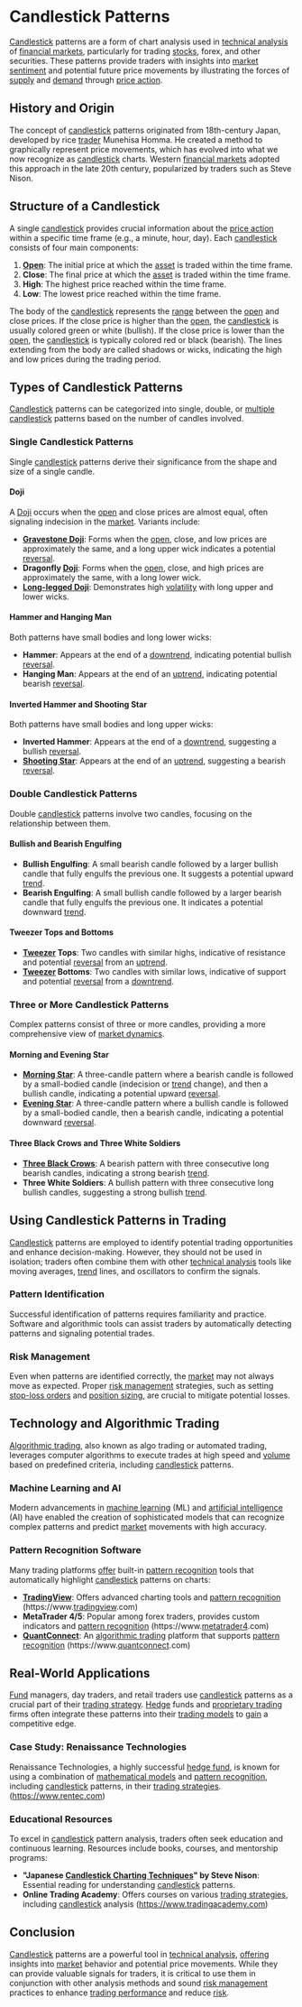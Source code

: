# Candlestick Patterns

[Candlestick](../c/candlestick.md) patterns are a form of chart analysis used in [technical analysis](../t/technical_analysis.md) of [financial markets](../f/financial_market.md), particularly for trading [stocks](../s/stock.md), forex, and other securities. These patterns provide traders with insights into [market sentiment](../m/market_sentiment.md) and potential future price movements by illustrating the forces of [supply](../s/supply.md) and [demand](../d/demand.md) through [price action](../p/price_action.md).

## History and Origin
The concept of [candlestick](../c/candlestick.md) patterns originated from 18th-century Japan, developed by rice [trader](../t/trader.md) Munehisa Homma. He created a method to graphically represent price movements, which has evolved into what we now recognize as [candlestick](../c/candlestick.md) charts. Western [financial markets](../f/financial_market.md) adopted this approach in the late 20th century, popularized by traders such as Steve Nison.

## Structure of a Candlestick
A single [candlestick](../c/candlestick.md) provides crucial information about the [price action](../p/price_action.md) within a specific time frame (e.g., a minute, hour, day). Each [candlestick](../c/candlestick.md) consists of four main components:
1. **[Open](../o/open.md)**: The initial price at which the [asset](../a/asset.md) is traded within the time frame.
2. **Close**: The final price at which the [asset](../a/asset.md) is traded within the time frame.
3. **High**: The highest price reached within the time frame.
4. **Low**: The lowest price reached within the time frame.
   
The body of the [candlestick](../c/candlestick.md) represents the [range](../r/range.md) between the [open](../o/open.md) and close prices. If the close price is higher than the [open](../o/open.md), the [candlestick](../c/candlestick.md) is usually colored green or white (bullish). If the close price is lower than the [open](../o/open.md), the [candlestick](../c/candlestick.md) is typically colored red or black (bearish). The lines extending from the body are called shadows or wicks, indicating the high and low prices during the trading period.

## Types of Candlestick Patterns
[Candlestick](../c/candlestick.md) patterns can be categorized into single, double, or [multiple](../m/multiple.md) [candlestick](../c/candlestick.md) patterns based on the number of candles involved.

### Single Candlestick Patterns
Single [candlestick](../c/candlestick.md) patterns derive their significance from the shape and size of a single candle.

#### Doji
A [Doji](../d/doji.md) occurs when the [open](../o/open.md) and close prices are almost equal, often signaling indecision in the [market](../m/market.md). Variants include:
- **[Gravestone Doji](../g/gravestone_doji.md)**: Forms when the [open](../o/open.md), close, and low prices are approximately the same, and a long upper wick indicates a potential [reversal](../r/reversal.md).
- **Dragonfly [Doji](../d/doji.md)**: Forms when the [open](../o/open.md), close, and high prices are approximately the same, with a long lower wick.
- **[Long-legged Doji](../l/long-legged_doji.md)**: Demonstrates high [volatility](../v/volatility.md) with long upper and lower wicks.

#### Hammer and Hanging Man
Both patterns have small bodies and long lower wicks:
- **Hammer**: Appears at the end of a [downtrend](../d/downtrend.md), indicating potential bullish [reversal](../r/reversal.md).
- **Hanging Man**: Appears at the end of an [uptrend](../u/uptrend.md), indicating potential bearish [reversal](../r/reversal.md).

#### Inverted Hammer and Shooting Star
Both patterns have small bodies and long upper wicks:
- **Inverted Hammer**: Appears at the end of a [downtrend](../d/downtrend.md), suggesting a bullish [reversal](../r/reversal.md).
- **[Shooting Star](../s/shooting_star.md)**: Appears at the end of an [uptrend](../u/uptrend.md), suggesting a bearish [reversal](../r/reversal.md).

### Double Candlestick Patterns
Double [candlestick](../c/candlestick.md) patterns involve two candles, focusing on the relationship between them.

#### Bullish and Bearish Engulfing
- **Bullish Engulfing**: A small bearish candle followed by a larger bullish candle that fully engulfs the previous one. It suggests a potential upward [trend](../t/trend.md).
- **Bearish Engulfing**: A small bullish candle followed by a larger bearish candle that fully engulfs the previous one. It indicates a potential downward [trend](../t/trend.md).

#### Tweezer Tops and Bottoms
- **[Tweezer](../t/tweezer.md) Tops**: Two candles with similar highs, indicative of resistance and potential [reversal](../r/reversal.md) from an [uptrend](../u/uptrend.md).
- **[Tweezer](../t/tweezer.md) Bottoms**: Two candles with similar lows, indicative of support and potential [reversal](../r/reversal.md) from a [downtrend](../d/downtrend.md).

### Three or More Candlestick Patterns
Complex patterns consist of three or more candles, providing a more comprehensive view of [market dynamics](../m/market_dynamics.md).

#### Morning and Evening Star
- **[Morning Star](../m/morning_star.md)**: A three-candle pattern where a bearish candle is followed by a small-bodied candle (indecision or [trend](../t/trend.md) change), and then a bullish candle, indicating a potential upward [reversal](../r/reversal.md).
- **[Evening Star](../e/evening_star.md)**: A three-candle pattern where a bullish candle is followed by a small-bodied candle, then a bearish candle, indicating a potential downward [reversal](../r/reversal.md).

#### Three Black Crows and Three White Soldiers
- **[Three Black Crows](../t/three_black_crows.md)**: A bearish pattern with three consecutive long bearish candles, indicating a strong bearish [trend](../t/trend.md).
- **Three White Soldiers**: A bullish pattern with three consecutive long bullish candles, suggesting a strong bullish [trend](../t/trend.md).

## Using Candlestick Patterns in Trading
[Candlestick](../c/candlestick.md) patterns are employed to identify potential trading opportunities and enhance decision-making. However, they should not be used in isolation; traders often combine them with other [technical analysis](../t/technical_analysis.md) tools like moving averages, [trend](../t/trend.md) lines, and oscillators to confirm the signals.

### Pattern Identification
Successful identification of patterns requires familiarity and practice. Software and algorithmic tools can assist traders by automatically detecting patterns and signaling potential trades.

### Risk Management
Even when patterns are identified correctly, the [market](../m/market.md) may not always move as expected. Proper [risk management](../r/risk_management.md) strategies, such as setting [stop-loss orders](../s/stop-loss_orders.md) and [position sizing](../p/position_sizing.md), are crucial to mitigate potential losses.

## Technology and Algorithmic Trading
[Algorithmic trading](../a/algorithmic_trading.md), also known as algo trading or automated trading, leverages computer algorithms to execute trades at high speed and [volume](../v/volume.md) based on predefined criteria, including [candlestick](../c/candlestick.md) patterns.

### Machine Learning and AI
Modern advancements in [machine learning](../m/machine_learning.md) (ML) and [artificial intelligence](../a/artificial_intelligence_in_trading.md) (AI) have enabled the creation of sophisticated models that can recognize complex patterns and predict [market](../m/market.md) movements with high accuracy.

### Pattern Recognition Software
Many trading platforms [offer](../o/offer.md) built-in [pattern recognition](../p/pattern_recognition.md) tools that automatically highlight [candlestick](../c/candlestick.md) patterns on charts:
- **[TradingView](../t/tradingview.md)**: Offers advanced charting tools and [pattern recognition](../p/pattern_recognition.md) (https://www.[tradingview](../t/tradingview.md).com)
- **MetaTrader 4/5**: Popular among forex traders, provides custom indicators and [pattern recognition](../p/pattern_recognition.md) (https://www.[metatrader4](../m/metatrader4.md).com)
- **[QuantConnect](../q/quantconnect.md)**: An [algorithmic trading](../a/algorithmic_trading.md) platform that supports [pattern recognition](../p/pattern_recognition.md) (https://www.[quantconnect](../q/quantconnect.md).com)

## Real-World Applications
[Fund](../f/fund.md) managers, day traders, and retail traders use [candlestick](../c/candlestick.md) patterns as a crucial part of their [trading strategy](../t/trading_strategy.md). [Hedge](../h/hedge.md) funds and [proprietary trading](../p/proprietary_trading.md) firms often integrate these patterns into their [trading models](../t/trading_models.md) to [gain](../g/gain.md) a competitive edge.

### Case Study: Renaissance Technologies
Renaissance Technologies, a highly successful [hedge fund](../h/hedge_fund.md), is known for using a combination of [mathematical models](../m/mathematical_models_in_trading.md) and [pattern recognition](../p/pattern_recognition.md), including [candlestick](../c/candlestick.md) patterns, in their [trading strategies](../t/trading_strategies.md). (https://www.rentec.com)

### Educational Resources
To excel in [candlestick](../c/candlestick.md) pattern analysis, traders often seek education and continuous learning. Resources include books, courses, and mentorship programs:
- **"Japanese [Candlestick Charting Techniques](../c/candlestick_charting_techniques.md)" by Steve Nison**: Essential reading for understanding [candlestick](../c/candlestick.md) patterns.
- **Online Trading Academy**: Offers courses on various [trading strategies](../t/trading_strategies.md), including [candlestick](../c/candlestick.md) analysis (https://www.tradingacademy.com)

## Conclusion
[Candlestick](../c/candlestick.md) patterns are a powerful tool in [technical analysis](../t/technical_analysis.md), [offering](../o/offering.md) insights into [market](../m/market.md) behavior and potential price movements. While they can provide valuable signals for traders, it is critical to use them in conjunction with other analysis methods and sound [risk management](../r/risk_management.md) practices to enhance [trading performance](../t/trading_performance.md) and reduce [risk](../r/risk.md).